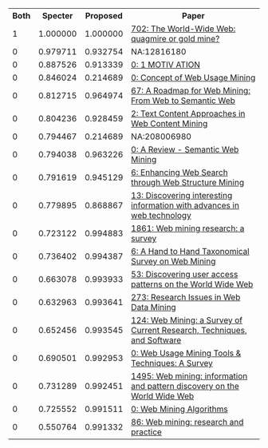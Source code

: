<html><table><tr>
<th>Both</th>
<th>Specter</th>
<th>Proposed</th>
<th>Paper</th>
</tr>
<tr>
<td>1</td>
<td>1.000000</td>
<td>1.000000</td>
<td><a href="https://www.semanticscholar.org/paper/5f9b342307b1149615a49486ff7d2abf783314ff">702: The World-Wide Web: quagmire or gold mine?</a></td>
</tr>
<tr>
<td>0</td>
<td>0.979711</td>
<td>0.932754</td>
<td>NA:12816180</td>
</tr>
<tr>
<td>0</td>
<td>0.887526</td>
<td>0.913339</td>
<td><a href="https://www.semanticscholar.org/paper/7594145357db0e99c45109e8d5620cee01c21f7c">0: 1 MOTIV ATION</a></td>
</tr>
<tr>
<td>0</td>
<td>0.846024</td>
<td>0.214689</td>
<td><a href="https://www.semanticscholar.org/paper/abc5f5389c28817e35e4c86d56da8a3f1506c542">0: Concept of Web Usage Mining</a></td>
</tr>
<tr>
<td>0</td>
<td>0.812715</td>
<td>0.964974</td>
<td><a href="https://www.semanticscholar.org/paper/e1c70dcc3205bf0774ae1c1299cecae473092177">67: A Roadmap for Web Mining: From Web to Semantic Web</a></td>
</tr>
<tr>
<td>0</td>
<td>0.804236</td>
<td>0.928459</td>
<td><a href="https://www.semanticscholar.org/paper/73971e1356722044f2526f596b5fbef3d452f5ba">2: Text Content Approaches in Web Content Mining</a></td>
</tr>
<tr>
<td>0</td>
<td>0.794467</td>
<td>0.214689</td>
<td>NA:208006980</td>
</tr>
<tr>
<td>0</td>
<td>0.794038</td>
<td>0.963226</td>
<td><a href="https://www.semanticscholar.org/paper/01993dd2a0c9f21e6f7a4ed0f48c277f8faf9ccb">0: A Review - Semantic Web Mining</a></td>
</tr>
<tr>
<td>0</td>
<td>0.791619</td>
<td>0.945129</td>
<td><a href="https://www.semanticscholar.org/paper/b3f5f95a2bc3c88d5095beae17fb1857bf14f18f">6: Enhancing Web Search through Web Structure Mining</a></td>
</tr>
<tr>
<td>0</td>
<td>0.779895</td>
<td>0.868867</td>
<td><a href="https://www.semanticscholar.org/paper/9e38c4be4a9e889049c36c7ee0dd3cfcef81eae3">13: Discovering interesting information with advances in web technology</a></td>
</tr>
<tr>
<td>0</td>
<td>0.723122</td>
<td>0.994883</td>
<td><a href="https://www.semanticscholar.org/paper/d0c882bcae6531fa13e75bcc5c297b9985f207f7">1861: Web mining research: a survey</a></td>
</tr>
<tr>
<td>0</td>
<td>0.736402</td>
<td>0.994387</td>
<td><a href="https://www.semanticscholar.org/paper/e02dc5e02e9e410603c11610de894f82e0ac0822">6: A Hand to Hand Taxonomical Survey on Web Mining</a></td>
</tr>
<tr>
<td>0</td>
<td>0.663078</td>
<td>0.993933</td>
<td><a href="https://www.semanticscholar.org/paper/1bca2631d5101358d48f220dbbc561cc5c0cd197">53: Discovering user access patterns on the World Wide Web</a></td>
</tr>
<tr>
<td>0</td>
<td>0.632963</td>
<td>0.993641</td>
<td><a href="https://www.semanticscholar.org/paper/14fed92c6566aedb459e4ea73e8c00b01b7d75a3">273: Research Issues in Web Data Mining</a></td>
</tr>
<tr>
<td>0</td>
<td>0.652456</td>
<td>0.993545</td>
<td><a href="https://www.semanticscholar.org/paper/88b037883299642b82e9e74631253c95383a6017">124: Web Mining: a Survey of Current Research, Techniques, and Software</a></td>
</tr>
<tr>
<td>0</td>
<td>0.690501</td>
<td>0.992953</td>
<td><a href="https://www.semanticscholar.org/paper/cc5a8811f3d443bf4f103c51255d1f94be806d12">0: Web Usage Mining Tools & Techniques: A Survey</a></td>
</tr>
<tr>
<td>0</td>
<td>0.731289</td>
<td>0.992451</td>
<td><a href="https://www.semanticscholar.org/paper/6a1359439d4a745a31e1eca2d55688132f7e0fb7">1495: Web mining: information and pattern discovery on the World Wide Web</a></td>
</tr>
<tr>
<td>0</td>
<td>0.725552</td>
<td>0.991511</td>
<td><a href="https://www.semanticscholar.org/paper/ea8ca3ba0ddb81771aebbf961d54bb272545ae35">0: Web Mining Algorithms</a></td>
</tr>
<tr>
<td>0</td>
<td>0.550764</td>
<td>0.991332</td>
<td><a href="https://www.semanticscholar.org/paper/6e0832833cd8e008ddfbf32ae250c73e2d766c76">86: Web mining: research and practice</a></td>
</tr>
</table></html>
